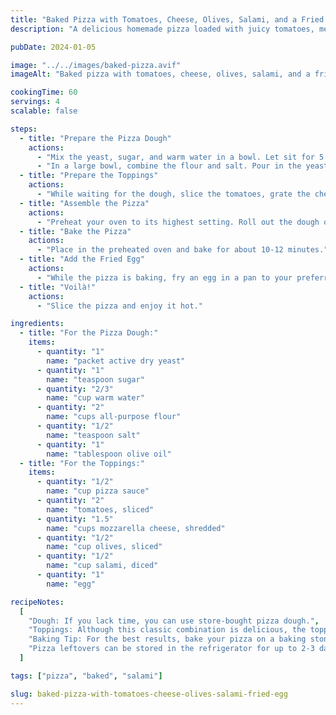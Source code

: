 ```yaml
---
title: "Baked Pizza with Tomatoes, Cheese, Olives, Salami, and a Fried Egg"
description: "A delicious homemade pizza loaded with juicy tomatoes, melted cheese, flavorful salami, tangy olives, and topped with a perfectly fried egg — the ultimate treat for pizza lovers."

pubDate: 2024-01-05

image: "../../images/baked-pizza.avif"
imageAlt: "Baked pizza with tomatoes, cheese, olives, salami, and a fried egg"

cookingTime: 60
servings: 4
scalable: false

steps:
  - title: "Prepare the Pizza Dough"
    actions:
      - "Mix the yeast, sugar, and warm water in a bowl. Let sit for 5 minutes until the mixture bubbles."
      - "In a large bowl, combine the flour and salt. Pour in the yeast mixture and olive oil. Stir until a dough forms. Knead the dough on a flour-dusted surface for about 5 minutes. Let it rest in a greased bowl covered with a cloth until it doubles in size."
  - title: "Prepare the Toppings"
    actions:
      - "While waiting for the dough, slice the tomatoes, grate the cheese, slice the olives, and cut the salami into pieces."
  - title: "Assemble the Pizza"
    actions:
      - "Preheat your oven to its highest setting. Roll out the dough on a floured surface into your desired pizza shape. Spread the pizza sauce on top, followed by the tomatoes, cheese, olives, and salami."
  - title: "Bake the Pizza"
    actions:
      - "Place in the preheated oven and bake for about 10-12 minutes."
  - title: "Add the Fried Egg"
    actions:
      - "While the pizza is baking, fry an egg in a pan to your preferred doneness. Once the pizza is done, slide the egg onto the center of the pizza."
  - title: "Voilà!"
    actions:
      - "Slice the pizza and enjoy it hot."

ingredients:
  - title: "For the Pizza Dough:"
    items:
      - quantity: "1"
        name: "packet active dry yeast"
      - quantity: "1"
        name: "teaspoon sugar"
      - quantity: "2/3"
        name: "cup warm water"
      - quantity: "2"
        name: "cups all-purpose flour"
      - quantity: "1/2"
        name: "teaspoon salt"
      - quantity: "1"
        name: "tablespoon olive oil"
  - title: "For the Toppings:"
    items:
      - quantity: "1/2"
        name: "cup pizza sauce"
      - quantity: "2"
        name: "tomatoes, sliced"
      - quantity: "1.5"
        name: "cups mozzarella cheese, shredded"
      - quantity: "1/2"
        name: "cup olives, sliced"
      - quantity: "1/2"
        name: "cup salami, diced"
      - quantity: "1"
        name: "egg"

recipeNotes:
  [
    "Dough: If you lack time, you can use store-bought pizza dough.",
    "Toppings: Although this classic combination is delicious, the toppings for pizza are highly customizable. You can add your favorite ingredients according to your taste.",
    "Baking Tip: For the best results, bake your pizza on a baking stone or a baking tray preheated in the oven.",
    "Pizza leftovers can be stored in the refrigerator for up to 2-3 days. It's best to reheat slices in a toaster oven or regular oven to maintain the crust's texture.",
  ]

tags: ["pizza", "baked", "salami"]

slug: baked-pizza-with-tomatoes-cheese-olives-salami-fried-egg
---
```

